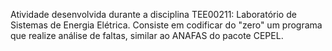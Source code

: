 Atividade desenvolvida durante a disciplina TEE00211: Laboratório de Sistemas de Energia Elétrica. Consiste em codificar do "zero" um programa que realize análise de faltas, similar ao ANAFAS do pacote CEPEL.

